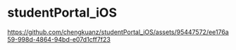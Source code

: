 # studentPortal_iOS
 




https://github.com/chengkuanz/studentPortal_iOS/assets/95447572/ee176a59-998d-4864-94bd-e07d1cff7f23


